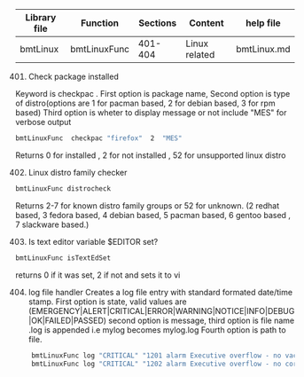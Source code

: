 | Library file | Function | Sections | Content | help file|
| ---- | ---- | ---- | ---- | ---- |
|  bmtLinux | bmtLinuxFunc | 401-404 | Linux related | bmtLinux.md |


401) Check package installed

Keyword is checkpac . First option is package name,
Second option is type of distro(options are 1 for pacman based, 2
for debian based, 3 for rpm based)
Third  option is wheter to display message or not include "MES" 
for verbose output

```sh
bmtLinuxFunc  checkpac "firefox"  2  "MES"
```

Returns 0 for installed , 2 for not installed , 
52 for unsupported linux distro

402) Linux distro family checker

```sh
bmtLinuxFunc distrocheck
```

Returns 2-7 for known distro family groups or 52 for unknown.
(2 redhat based, 3 fedora based, 4 debian based, 5 pacman based,
6 gentoo based , 7 slackware based.)

403) Is text editor variable $EDITOR set?

```sh
bmtLinuxFunc isTextEdSet
```

returns 0 if it was set, 2 if not and sets it to vi

404) log file handler
Creates a log file entry with standard formated date/time stamp.
First option is state, valid values are 
(EMERGENCY|ALERT|CRITICAL|ERROR|WARNING|NOTICE|INFO|DEBUG|OK|FAILED|PASSED)
second option is message, third option is file name .log is appended i.e mylog becomes mylog.log
Fourth option is path to file.

```sh
	bmtLinuxFunc log "CRITICAL" "1201 alarm Executive overflow - no vacant areas" mylog /tmp/
	bmtLinuxFunc log "CRITICAL" "1202 alarm Executive overflow - no core sets" mylog /tmp/
```

